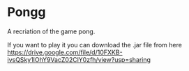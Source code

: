 # Pongg
A recriation of the game pong.

If you want to play it you can download the .jar file from here
https://drive.google.com/file/d/10FXKB-ivsQSky1lOhY9VacZ02ClY0zfh/view?usp=sharing
